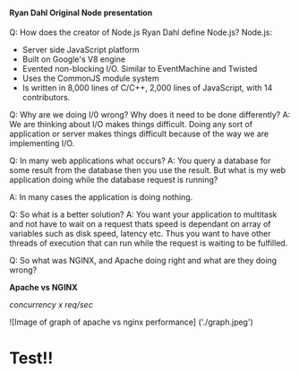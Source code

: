 #### Ryan Dahl Original Node presentation

Q: How does the creator of Node.js Ryan Dahl define Node.js?
Node.js:

- Server side JavaScript platform
- Built on Google's V8 engine
- Evented non-blocking I/O. Similar to EventMachine and Twisted
- Uses the CommonJS module system
- Is written in 8,000 lines of C/C++, 2,000 lines of JavaScript, with 14 contributors.

Q: Why are we doing I/0 wrong? Why does it need to be done differently?
A: We are thinking about I/O makes things difficult. Doing any sort of application or server makes things difficult because of the way we are implementing I/O.

Q: In many web applications what occurs?
A: You query a database for some result from the database then you use the result. But what is my web application doing while the database request is running?

A: In many cases the application is doing nothing.

Q: So what is a better solution?
A: You want your application to multitask and not have to wait on a request thats speed is dependant on array of variables such as disk speed, latency etc. Thus you want to have other threads of execution that can run while the request is waiting to be fulfilled.

Q: So what was NGINX, and Apache doing right and what are they doing wrong?

**Apache vs NGINX**

_concurrency x req/sec_

![Image of graph of apache vs nginx performance]
('./graph.jpeg')

# Test!!
